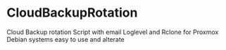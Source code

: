 # CloudBackupRotation
Cloud Backup rotation Script with email Loglevel and Rclone for Proxmox Debian systems easy to use and alterate
